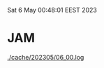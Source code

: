 Sat  6 May 00:48:01 EEST 2023
# JAM
<a href='./cache/202305/06_00.log'>./cache/202305/06_00.log</a>
